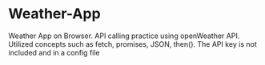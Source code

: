 # Weather-App
Weather App on Browser. API calling practice using openWeather API. Utilized concepts such as fetch, promises, JSON, then().
The API key is not included and in a config file
